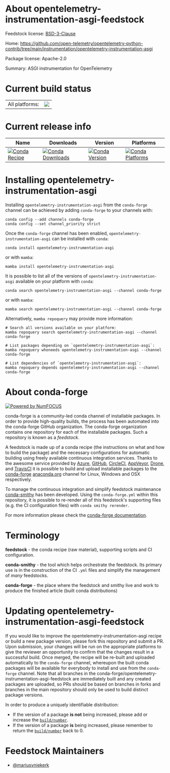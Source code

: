 About opentelemetry-instrumentation-asgi-feedstock
==================================================

Feedstock license: [BSD-3-Clause](https://github.com/conda-forge/opentelemetry-instrumentation-asgi-feedstock/blob/main/LICENSE.txt)

Home: https://github.com/open-telemetry/opentelemetry-python-contrib/tree/main/instrumentation/opentelemetry-instrumentation-asgi

Package license: Apache-2.0

Summary: ASGI instrumentation for OpenTelemetry

Current build status
====================


<table><tr><td>All platforms:</td>
    <td>
      <a href="https://dev.azure.com/conda-forge/feedstock-builds/_build/latest?definitionId=13871&branchName=main">
        <img src="https://dev.azure.com/conda-forge/feedstock-builds/_apis/build/status/opentelemetry-instrumentation-asgi-feedstock?branchName=main">
      </a>
    </td>
  </tr>
</table>

Current release info
====================

| Name | Downloads | Version | Platforms |
| --- | --- | --- | --- |
| [![Conda Recipe](https://img.shields.io/badge/recipe-opentelemetry--instrumentation--asgi-green.svg)](https://anaconda.org/conda-forge/opentelemetry-instrumentation-asgi) | [![Conda Downloads](https://img.shields.io/conda/dn/conda-forge/opentelemetry-instrumentation-asgi.svg)](https://anaconda.org/conda-forge/opentelemetry-instrumentation-asgi) | [![Conda Version](https://img.shields.io/conda/vn/conda-forge/opentelemetry-instrumentation-asgi.svg)](https://anaconda.org/conda-forge/opentelemetry-instrumentation-asgi) | [![Conda Platforms](https://img.shields.io/conda/pn/conda-forge/opentelemetry-instrumentation-asgi.svg)](https://anaconda.org/conda-forge/opentelemetry-instrumentation-asgi) |

Installing opentelemetry-instrumentation-asgi
=============================================

Installing `opentelemetry-instrumentation-asgi` from the `conda-forge` channel can be achieved by adding `conda-forge` to your channels with:

```
conda config --add channels conda-forge
conda config --set channel_priority strict
```

Once the `conda-forge` channel has been enabled, `opentelemetry-instrumentation-asgi` can be installed with `conda`:

```
conda install opentelemetry-instrumentation-asgi
```

or with `mamba`:

```
mamba install opentelemetry-instrumentation-asgi
```

It is possible to list all of the versions of `opentelemetry-instrumentation-asgi` available on your platform with `conda`:

```
conda search opentelemetry-instrumentation-asgi --channel conda-forge
```

or with `mamba`:

```
mamba search opentelemetry-instrumentation-asgi --channel conda-forge
```

Alternatively, `mamba repoquery` may provide more information:

```
# Search all versions available on your platform:
mamba repoquery search opentelemetry-instrumentation-asgi --channel conda-forge

# List packages depending on `opentelemetry-instrumentation-asgi`:
mamba repoquery whoneeds opentelemetry-instrumentation-asgi --channel conda-forge

# List dependencies of `opentelemetry-instrumentation-asgi`:
mamba repoquery depends opentelemetry-instrumentation-asgi --channel conda-forge
```


About conda-forge
=================

[![Powered by
NumFOCUS](https://img.shields.io/badge/powered%20by-NumFOCUS-orange.svg?style=flat&colorA=E1523D&colorB=007D8A)](https://numfocus.org)

conda-forge is a community-led conda channel of installable packages.
In order to provide high-quality builds, the process has been automated into the
conda-forge GitHub organization. The conda-forge organization contains one repository
for each of the installable packages. Such a repository is known as a *feedstock*.

A feedstock is made up of a conda recipe (the instructions on what and how to build
the package) and the necessary configurations for automatic building using freely
available continuous integration services. Thanks to the awesome service provided by
[Azure](https://azure.microsoft.com/en-us/services/devops/), [GitHub](https://github.com/),
[CircleCI](https://circleci.com/), [AppVeyor](https://www.appveyor.com/),
[Drone](https://cloud.drone.io/welcome), and [TravisCI](https://travis-ci.com/)
it is possible to build and upload installable packages to the
[conda-forge](https://anaconda.org/conda-forge) [anaconda.org](https://anaconda.org/)
channel for Linux, Windows and OSX respectively.

To manage the continuous integration and simplify feedstock maintenance
[conda-smithy](https://github.com/conda-forge/conda-smithy) has been developed.
Using the ``conda-forge.yml`` within this repository, it is possible to re-render all of
this feedstock's supporting files (e.g. the CI configuration files) with ``conda smithy rerender``.

For more information please check the [conda-forge documentation](https://conda-forge.org/docs/).

Terminology
===========

**feedstock** - the conda recipe (raw material), supporting scripts and CI configuration.

**conda-smithy** - the tool which helps orchestrate the feedstock.
                   Its primary use is in the construction of the CI ``.yml`` files
                   and simplify the management of *many* feedstocks.

**conda-forge** - the place where the feedstock and smithy live and work to
                  produce the finished article (built conda distributions)


Updating opentelemetry-instrumentation-asgi-feedstock
=====================================================

If you would like to improve the opentelemetry-instrumentation-asgi recipe or build a new
package version, please fork this repository and submit a PR. Upon submission,
your changes will be run on the appropriate platforms to give the reviewer an
opportunity to confirm that the changes result in a successful build. Once
merged, the recipe will be re-built and uploaded automatically to the
`conda-forge` channel, whereupon the built conda packages will be available for
everybody to install and use from the `conda-forge` channel.
Note that all branches in the conda-forge/opentelemetry-instrumentation-asgi-feedstock are
immediately built and any created packages are uploaded, so PRs should be based
on branches in forks and branches in the main repository should only be used to
build distinct package versions.

In order to produce a uniquely identifiable distribution:
 * If the version of a package **is not** being increased, please add or increase
   the [``build/number``](https://docs.conda.io/projects/conda-build/en/latest/resources/define-metadata.html#build-number-and-string).
 * If the version of a package **is** being increased, please remember to return
   the [``build/number``](https://docs.conda.io/projects/conda-build/en/latest/resources/define-metadata.html#build-number-and-string)
   back to 0.

Feedstock Maintainers
=====================

* [@mariusvniekerk](https://github.com/mariusvniekerk/)

